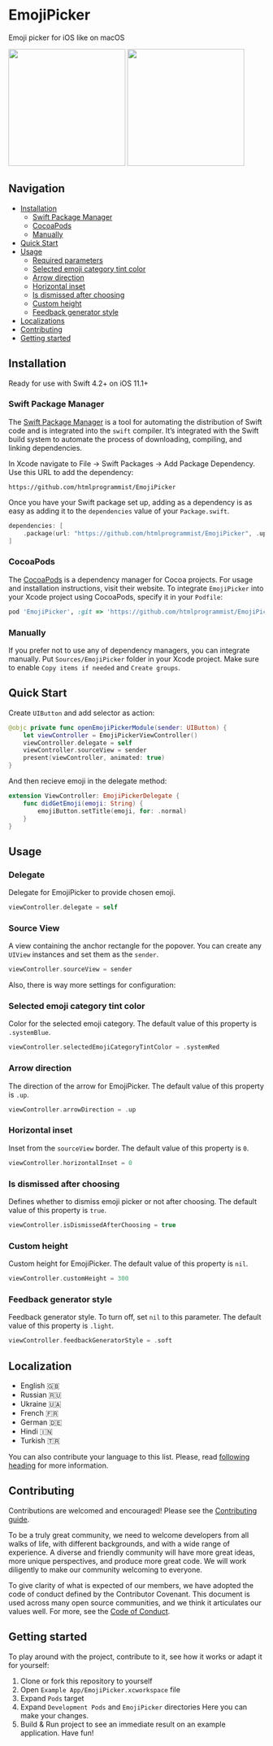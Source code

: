 # EmojiPicker

Emoji picker for iOS like on macOS

<p float="left">
<img src="https://user-images.githubusercontent.com/50948518/172110164-b0dec76f-495d-4112-ad00-2708ffdda54a.gif" width="230">
<img src="https://user-images.githubusercontent.com/50948518/171909950-ebf388f3-83a1-4b63-ad54-f58ba947e3bb.png" width="230">
</p>

## Navigation

- [Installation](#installation)
    - [Swift Package Manager](#swift-package-manager)
    - [CocoaPods](#cocoapods)
    - [Manually](#manually)
- [Quick Start](#quick-start)
- [Usage](#usage)
    - [Required parameters](#required-parameters)
    - [Selected emoji category tint color](#selected-emoji-category-tint-color)
    - [Arrow direction](#arrow-direction)
    - [Horizontal inset](#horizontal-inset)
    - [Is dismissed after choosing](#is-dismissed-after-choosing)
    - [Custom height](#custom-height)
    - [Feedback generator style](#feedback-generator-style)
- [Localizations](#localizations)
- [Contributing](#contributing)
- [Getting started](#getting-started)

## Installation

Ready for use with Swift 4.2+ on iOS 11.1+

### Swift Package Manager

The [Swift Package Manager](https://www.swift.org/package-manager/) is a tool for automating the distribution of Swift code and is integrated into the `swift` compiler. It’s integrated with the Swift build system to automate the process of downloading, compiling, and linking dependencies.

In Xcode navigate to File → Swift Packages → Add Package Dependency. Use this URL to add the dependency:

```
‌https://github.com/htmlprogrammist/EmojiPicker
```

Once you have your Swift package set up, adding as a dependency is as easy as adding it to the `dependencies` value of your `Package.swift`.

```swift
dependencies: [
    .package(url: "https://github.com/htmlprogrammist/EmojiPicker", .upToNextMajor(from: "3.0.0"))
]
```

### CocoaPods

The [CocoaPods](https://cocoapods.org) is a dependency manager for Cocoa projects. For usage and installation instructions, visit their website. To integrate `EmojiPicker` into your Xcode project using CocoaPods, specify it in your `Podfile`:

```ruby
pod 'EmojiPicker', :git => 'https://github.com/htmlprogrammist/EmojiPicker'
```

### Manually

If you prefer not to use any of dependency managers, you can integrate manually. Put `Sources/EmojiPicker` folder in your Xcode project. Make sure to enable `Copy items if needed` and `Create groups`.

## Quick Start

Create `UIButton` and add selector as action:

```swift
@objc private func openEmojiPickerModule(sender: UIButton) {
    let viewController = EmojiPickerViewController()
    viewController.delegate = self
    viewController.sourceView = sender
    present(viewController, animated: true)
}
```

And then recieve emoji in the delegate method:

```swift
extension ViewController: EmojiPickerDelegate {
    func didGetEmoji(emoji: String) {
        emojiButton.setTitle(emoji, for: .normal)
    }
}
```

## Usage

### Delegate

Delegate for EmojiPicker to provide chosen emoji.

```swift
viewController.delegate = self
```

### Source View

A view containing the anchor rectangle for the popover. You can create any `UIView` instances and set them as the `sender`.

```swift
viewController.sourceView = sender
```

Also, there is way more settings for configuration:

### Selected emoji category tint color

Color for the selected emoji category. The default value of this property is `.systemBlue`.

```swift
viewController.selectedEmojiCategoryTintColor = .systemRed
```

### Arrow direction

The direction of the arrow for EmojiPicker. The default value of this property is `.up`.

```swift
viewController.arrowDirection = .up
```

### Horizontal inset

Inset from the `sourceView` border. The default value of this property is `0`.

```swift
viewController.horizontalInset = 0
```

### Is dismissed after choosing

Defines whether to dismiss emoji picker or not after choosing. The default value of this property is `true`.

```swift
viewController.isDismissedAfterChoosing = true
```

### Custom height

Custom height for EmojiPicker. The default value of this property is `nil`.

```swift
viewController.customHeight = 300
```

### Feedback generator style

Feedback generator style. To turn off, set `nil` to this parameter. The default value of this property is `.light`.

```swift
viewController.feedbackGeneratorStyle = .soft
```

## Localization

* English 🇬🇧
* Russian 🇷🇺
* Ukraine 🇺🇦
* French 🇫🇷
* German 🇩🇪
* Hindi 🇮🇳
* Turkish 🇹🇷

You can also contribute your language to this list. Please, read [following heading](#contributing) for more information.

## Contributing

Contributions are welcomed and encouraged! Please see the [Contributing guide](https://github.com/htmlprogrammist/EmojiPicker/blob/main/CONTRIBUTING.md).

To be a truly great community, we need to welcome developers from all walks of life, with different backgrounds, and with a wide range of experience. A diverse and friendly community will have more great ideas, more unique perspectives, and produce more great code. We will work diligently to make our community welcoming to everyone.

To give clarity of what is expected of our members, we have adopted the code of conduct defined by the Contributor Covenant. This document is used across many open source communities, and we think it articulates our values well. For more, see the [Code of Conduct](https://github.com/htmlprogrammist/EmojiPicker/blob/main/CODE_OF_CONDUCT.md).

## Getting started

To play around with the project, contribute to it, see how it works or adapt it for yourself:

1. Clone or fork this repository to yourself
2. Open `Example App/EmojiPicker.xcworkspace` file
3. Expand `Pods` target
4. Expand `Development Pods` and `EmojiPicker` directories
  Here you can make your changes.
5. Build & Run project to see an immediate result on an example application. Have fun!
